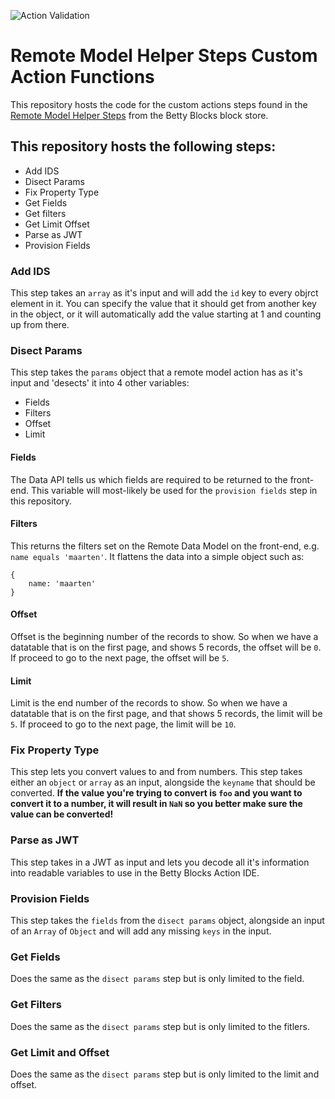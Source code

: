 ![Action Validation](https://github.com/betty-services/Remote-Model-Helper-Steps-Custom-Action-Functions/actions/workflows/main.yml/badge.svg?event=push)

# Remote Model Helper Steps Custom Action Functions

This repository hosts the code for the custom actions steps found in the [Remote Model Helper Steps](https://my.bettyblocks.com/block-store/blockId/) from the Betty Blocks block store.

## This repository hosts the following steps:

- Add IDS
- Disect Params
- Fix Property Type
- Get Fields
- Get filters
- Get Limit Offset
- Parse as JWT
- Provision Fields

### Add IDS

This step takes an `array` as it's input and will add the `id` key to every objrct element in it. You can specify the value that it should get from another key in the object, or it will automatically add the value starting at 1 and counting up from there.

### Disect Params

This step takes the `params` object that a remote model action has as it's input and 'desects' it into 4 other variables:

- Fields
- Filters
- Offset
- Limit

#### Fields

The Data API tells us which fields are required to be returned to the front-end. This variable will most-likely be used for the `provision fields` step in this repository.

#### Filters

This returns the filters set on the Remote Data Model on the front-end, e.g. `name equals 'maarten'`. It flattens the data into a simple object such as:

```
{
    name: 'maarten'
}
```

#### Offset

Offset is the beginning number of the records to show.
So when we have a datatable that is on the first page, and shows 5 records, the offset will be `0`. If proceed to go to the next page, the offset will be `5`.

#### Limit

Limit is the end number of the records to show.
So when we have a datatable that is on the first page, and that shows 5 records, the limit will be `5`. If proceed to go to the next page, the limit will be `10`.

### Fix Property Type

This step lets you convert values to and from numbers.
This step takes either an `object` or `array` as an input, alongside the `keyname` that should be converted.
**If the value you're trying to convert is `foo` and you want to convert it to a number, it will result in `NaN` so you better make sure the value can be converted!**

### Parse as JWT

This step takes in a JWT as input and lets you decode all it's information into readable variables to use in the Betty Blocks Action IDE.

### Provision Fields

This step takes the `fields` from the `disect params` object, alongside an input of an `Array` of `Object` and will add any missing `keys` in the input.

### Get Fields

Does the same as the `disect params` step but is only limited to the field.

### Get Filters

Does the same as the `disect params` step but is only limited to the fitlers.

### Get Limit and Offset

Does the same as the `disect params` step but is only limited to the limit and offset.
